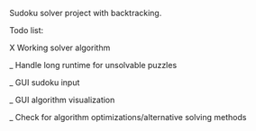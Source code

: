 Sudoku solver project with backtracking.

Todo list:

X Working solver algorithm

_ Handle long runtime for unsolvable puzzles

_ GUI sudoku input

_ GUI algorithm visualization

_ Check for algorithm optimizations/alternative solving methods